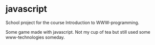 # javascript

School project for the course Introduction to WWW-programming.

Some game made with javascript. Not my cup of tea but still used some www-technologies someday.
